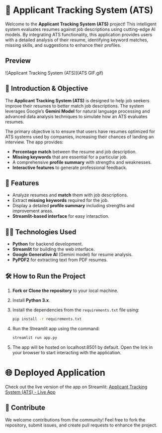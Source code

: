 # 📝 Applicant Tracking System (ATS)

Welcome to the **Applicant Tracking System (ATS)** project! This intelligent system evaluates resumes against job descriptions using cutting-edge AI models. By integrating ATS functionality, this application provides users with a detailed analysis of their resume, identifying keyword matches, missing skills, and suggestions to enhance their profiles.

## Preview

![Applicant Tracking System (ATS)](ATS GIF.gif)


## 🚀 Introduction & Objective

The **Applicant Tracking System (ATS)** is designed to help job seekers improve their resumes to better match job descriptions. The system leverages Google’s **Gemini Model** for natural language processing and advanced data analysis techniques to simulate how an ATS evaluates resumes. 

The primary objective is to ensure that users have resumes optimized for ATS systems used by companies, increasing their chances of landing an interview. The app provides:

- **Percentage match** between the resume and job description.
- **Missing keywords** that are essential for a particular job.
- A comprehensive **profile summary** with strengths and weaknesses.
- **Interactive features** to generate professional feedback.

## 🎯 Features

- Analyze resumes and **match** them with job descriptions.
- Extract **missing keywords** required for the job.
- Display a detailed **profile summary** including strengths and improvement areas.
- **Streamlit-based interface** for easy interaction.

## 🧑‍💻 Technologies Used

- **Python** for backend development.
- **Streamlit** for building the web interface.
- **Google Generative AI** (Gemini model) for resume analysis.
- **PyPDF2** for extracting text from PDF resumes.

## 🛠️ How to Run the Project

1. **Fork or Clone the repository** to your local machine.
2. Install **Python 3.x**.
3. Install the dependencies from the `requirements.txt` file using:

   ```bash
   pip install -r requirements.txt
4. Run the Streamlit app using the command:
   ```bash
   streamlit run app.py
5. The app will be hosted on localhost:8501 by default. Open the link in your browser to start interacting with the application.

# 🌐 Deployed Application
Check out the live version of the app on Streamlit: [Applicant Tracking System (ATS) - Live App](https://applicant-tracking-system-ats.streamlit.app/)

## 🤝 Contribute
We welcome contributions from the community! Feel free to fork the repository, submit issues, and create pull requests to enhance the project.
